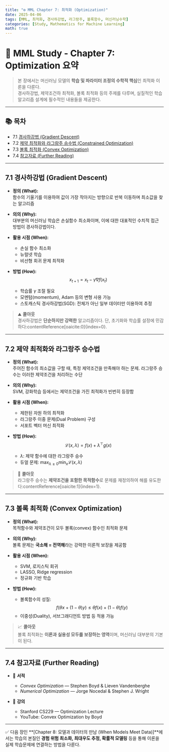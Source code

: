 ```yaml
---
title: "⚙️ MML Chapter 7: 최적화 (Optimization)"
date: 2025-04-06
tags: [MML, 최적화, 경사하강법, 라그랑주, 볼록함수, 머신러닝수학]
categories: [Study, Mathematics for Machine Learning]
math: true
---
```


# 📘 MML Study - Chapter 7: Optimization 요약

> 본 장에서는 머신러닝 모델의 **학습 및 파라미터 조정의 수학적 핵심**인 최적화 이론을 다룬다.  
> 경사하강법, 제약조건하 최적화, 볼록 최적화 등의 주제를 다루며, 실질적인 학습 알고리즘 설계에 필수적인 내용들을 제공한다.

---

## 📚 목차

- 7.1 [경사하강법 (Gradient Descent)](#7.1)
- 7.2 [제약 최적화와 라그랑주 승수법 (Constrained Optimization)](#7.2)
- 7.3 [볼록 최적화 (Convex Optimization)](#7.3)
- 7.4 [참고자료 (Further Reading)](#7.4)

---

## 7.1 경사하강법 (Gradient Descent) <a name="7.1"/>

- **정의 (What):**  
  함수의 기울기를 이용하여 값이 가장 작아지는 방향으로 반복 이동하며 최소값을 찾는 알고리즘

- **의의 (Why):**  
  대부분의 머신러닝 학습은 손실함수 최소화이며, 이에 대한 대표적인 수치적 접근 방법이 경사하강법이다.

- **활용 시점 (When):**  
  - 손실 함수 최소화  
  - 뉴럴넷 학습  
  - 비선형 회귀 문제 최적화

- **방법 (How):**  
  $$
  x_{t+1} = x_t - \gamma \nabla f(x_t)
  $$  
  - 학습률 $\gamma$ 조절 필요  
  - 모멘텀(momentum), Adam 등의 변형 사용 가능  
  - 스토캐스틱 경사하강법(SGD): 전체가 아닌 일부 데이터만 이용하여 추정

> ⛰️ **콜아웃**  
> 경사하강법은 **단순하지만 강력한** 알고리즘이다. 단, 초기화와 학습률 설정에 민감하다&#8203;:contentReference[oaicite:0]{index=0}.

---

## 7.2 제약 최적화와 라그랑주 승수법 <a name="7.2"/>

- **정의 (What):**  
  주어진 함수의 최소값을 구할 때, 특정 제약조건을 만족해야 하는 문제. 라그랑주 승수는 이러한 제약조건을 처리하는 수단

- **의의 (Why):**  
  SVM, 강화학습 등에서는 제약조건을 가진 최적화가 빈번히 등장함

- **활용 시점 (When):**  
  - 제한된 자원 하의 최적화  
  - 라그랑주 이중 문제(Dual Problem) 구성  
  - 서포트 벡터 머신 최적화

- **방법 (How):**  
  $$  
  \mathcal{L}(x, \lambda) = f(x) + \lambda^\top g(x)  
  $$  
  - $\lambda$: 제약 함수에 대한 라그랑주 승수  
  - 듀얼 문제: $\max_{\lambda \ge 0} \min_x \mathcal{L}(x, \lambda)$

> 🔐 **콜아웃**  
> 라그랑주 승수는 **제약조건을 포함한 목적함수**로 문제를 재정의하여 해를 유도한다&#8203;:contentReference[oaicite:1]{index=1}.

---

## 7.3 볼록 최적화 (Convex Optimization) <a name="7.3"/>

- **정의 (What):**  
  목적함수와 제약조건이 모두 볼록(convex) 함수인 최적화 문제

- **의의 (Why):**  
  볼록 문제는 **국소해 = 전역해**라는 강력한 이론적 보장을 제공함

- **활용 시점 (When):**  
  - SVM, 로지스틱 회귀  
  - LASSO, Ridge regression  
  - 정규화 기반 학습

- **방법 (How):**  
  - 볼록함수의 성질:  
    $$
    f(\theta x + (1-\theta) y) \le \theta f(x) + (1-\theta)f(y)
    $$  
  - 이중성(Duality), 서브그래디언트 방법 등 적용 가능

> 📈 **콜아웃**  
> 볼록 최적화는 **이론과 실용성 모두를 보장하는 영역**이며, 머신러닝 대부분의 기본이 된다.

---

## 7.4 참고자료 (Further Reading) <a name="7.4"/>

- 📘 **서적**
  - *Convex Optimization* — Stephen Boyd & Lieven Vandenberghe  
  - *Numerical Optimization* — Jorge Nocedal & Stephen J. Wright

- 🎥 **강의**
  - Stanford CS229 — Optimization Lecture  
  - YouTube: Convex Optimization by Boyd

---

✅ 다음 장인 **[Chapter 8: 모델과 데이터의 만남 (When Models Meet Data)]**에서는 학습의 본질인 **경험 위험 최소화, 최대우도 추정, 확률적 모델링** 등을 통해 이론을 실제 학습문제에 연결하는 방법을 다룬다.

